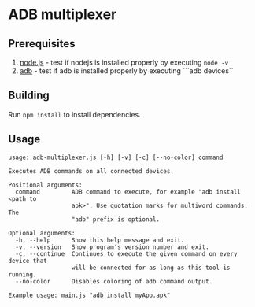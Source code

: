 # ADB multiplexer

## Prerequisites
1. [node.js](https://nodejs.org/) - test if nodejs is installed properly by executing ```node -v```
1. [adb](https://developer.android.com/sdk/installing/index.html?pkg=tools) - test if adb is installed properly by executing ```adb devices``

## Building
Run ```npm install``` to install dependencies.

## Usage
```
usage: adb-multiplexer.js [-h] [-v] [-c] [--no-color] command

Executes ADB commands on all connected devices.

Positional arguments:
  command         ADB command to execute, for example "adb install <path to
                  apk>". Use quotation marks for multiword commands. The
                  "adb" prefix is optional.

Optional arguments:
  -h, --help      Show this help message and exit.
  -v, --version   Show program's version number and exit.
  -c, --continue  Continues to execute the given command on every device that
                  will be connected for as long as this tool is running.
  --no-color      Disables coloring of adb command output.

Example usage: main.js "adb install myApp.apk"
```
